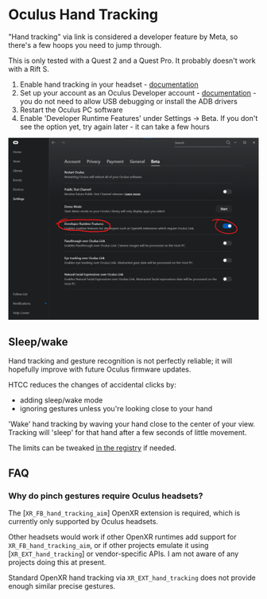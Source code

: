 # Oculus Hand Tracking

"Hand tracking" via link is considered a developer feature by Meta, so there's a few hoops you need to jump through.

This is only tested with a Quest 2 and a Quest Pro. It probably doesn't work with a Rift S.

1. Enable hand tracking in your headset - [documentation](https://www.meta.com/help/quest/articles/headsets-and-accessories/controllers-and-hand-tracking/hand-tracking-quest-2/)
2. Set up your account as an Oculus Developer account - [documentation](https://developer.oculus.com/documentation/native/android/mobile-device-setup/) - you do not need to allow USB debugging or install the ADB drivers
3. Restart the Oculus PC software
4. Enable 'Developer Runtime Features' under Settings -> Beta. If you don't see the option yet, try again later - it can take a few hours

![Developer Runtime Features option](developer-runtime-features.png)

## Sleep/wake

Hand tracking and gesture recognition is not perfectly reliable; it will hopefully improve with future Oculus firmware updates.

HTCC reduces the changes of accidental clicks by:
- adding sleep/wake mode
- ignoring gestures unless you're looking close to your hand

'Wake' hand tracking by waving your hand close to the center of your view. Tracking will 'sleep' for that hand after a few seconds of little movement.

The limits can be tweaked [in the registry](../settings.md) if needed.

## FAQ

### Why do pinch gestures require Oculus headsets?

The [`XR_FB_hand_tracking_aim`] OpenXR extension is required, which is currently only supported by Oculus headsets.

Other headsets would work if other OpenXR runtimes add support for `XR_FB_hand_tracking_aim`, or if other projects emulate it using [`XR_EXT_hand_tracking`] or vendor-specific APIs. I am not aware of any projects doing this at present.

Standard OpenXR hand tracking via `XR_EXT_hand_tracking` does not provide enough similar precise gestures.

